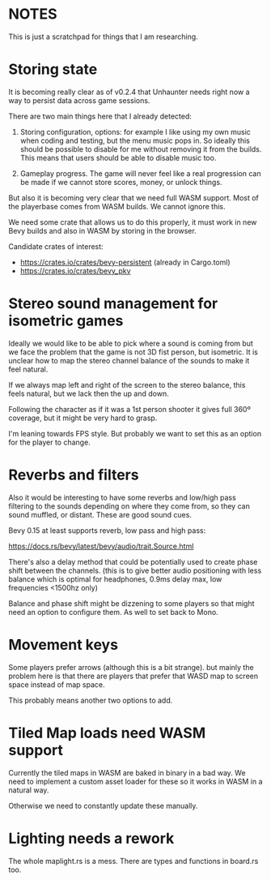 # NOTES

This is just a scratchpad for things that I am researching.


# Storing state

It is becoming really clear as of v0.2.4 that Unhaunter needs right now a way to
persist data across game sessions.

There are two main things here that I already detected:

1. Storing configuration, options: for example I like using my own music when
   coding and testing, but the menu music pops in. So ideally this should be
   possible to disable for me without removing it from the builds. This means
   that users should be able to disable music too.

2. Gameplay progress. The game will never feel like a real progression can be
   made if we cannot store scores, money, or unlock things.

But also it is becoming very clear that we need full WASM support. Most of the
playerbase comes from WASM builds. We cannot ignore this.

We need some crate that allows us to do this properly, it must work in new
Bevy builds and also in WASM by storing in the browser.

Candidate crates of interest:

- https://crates.io/crates/bevy-persistent (already in Cargo.toml)
- https://crates.io/crates/bevy_pkv


# Stereo sound management for isometric games

Ideally we would like to be able to pick where a sound is coming from but we
face the problem that the game is not 3D fist person, but isometric. It is 
unclear how to map the stereo channel balance of the sounds to make it feel
natural.

If we always map left and right of the screen to the stereo balance, this feels
natural, but we lack then the up and down.

Following the character as if it was a 1st person shooter it gives full 360º
coverage, but it might be very hard to grasp.

I'm leaning towards FPS style. But probably we want to set this as an option
for the player to change.

# Reverbs and filters

Also it would be interesting to have some reverbs and low/high pass filtering
to the sounds depending on where they come from, so they can sound muffled, or
distant. These are good sound cues.

Bevy 0.15 at least supports reverb, low pass and high pass:

https://docs.rs/bevy/latest/bevy/audio/trait.Source.html

There's also a delay method that could be potentially used to create phase shift
between the channels. (this is to give better audio positioning with less balance
which is optimal for headphones, 0.9ms delay max, low frequencies <1500hz only)

Balance and phase shift might be dizzening to some players so that might need
an option to configure them. As well to set back to Mono.

# Movement keys

Some players prefer arrows (although this is a bit strange). but mainly the
problem here is that there are players that prefer that WASD map to screen
space instead of map space.

This probably means another two options to add.

# Tiled Map loads need WASM support

Currently the tiled maps in WASM are baked in binary in a bad way. We need to
implement a custom asset loader for these so it works in WASM in a natural way.

Otherwise we need to constantly update these manually.

# Lighting needs a rework

The whole maplight.rs is a mess. There are types and functions in board.rs too.
